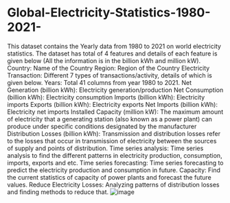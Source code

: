 # Global-Electricity-Statistics-1980-2021-
This dataset contains the Yearly data from 1980 to 2021 on world electricity statistics. The dataset has total of 4 features and details of each feature is given below (All the information is in the billion kWh and million kW).
Country: Name of the Country
Region: Region of the Country
Electricity Transaction: Different 7 types of transactions/activity, details of which is given below.
Years: Total 41 columns from year 1980 to 2021.
Net Generation (billion kWh): Electricity generation/production
Net Consumption (billion kWh): Electricity consumption
Imports (billion kWh): Electricity imports
Exports (billion kWh): Electricity exports
Net Imports (billion kWh): Electricity net imports
Installed Capacity (million kW): The maximum amount of electricity that a generating station (also known as a power plant) can produce under specific conditions designated by the manufacturer
Distribution Losses (billion kWh): Transmission and distribution losses refer to the losses that occur in transmission of electricity between the sources of supply and points of distribution.
Time series analysis: Time series analysis to find the different patterns in electricity production, consumption, imports, exports and etc.
Time series forecasting: Time series forecasting to predict the electricity production and consumption in future.
Capacity: Find the current statistics of capacity of power plants and forecast the future values.
Reduce Electricity Losses: Analyzing patterns of distribution losses and finding methods to reduce that.
![image](https://github.com/Jyotirmaya-07/Global-Electricity-Statistics-1980-2021-/assets/65714872/86f2f776-cb88-42ff-aa95-d14005ecdc9d)
